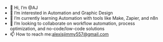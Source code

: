 - 👋 Hi, I’m @AJ
- 👀 I’m interested in Automation and Graphic Design
- 🌱 I’m currently learning Automation with tools like Make, Zapier, and n8n
- 💞️ I’m looking to collaborate on workflow automation, process optimization, and no-code/low-code solutions
- 📫 How to reach me:alexisjimmy557@gmail.com

<!---
Thanos440/Thanos440 is a ✨ special ✨ repository because its `README.md` (this file) appears on your GitHub profile.
You can click the Preview link to take a look at your changes.
--->
